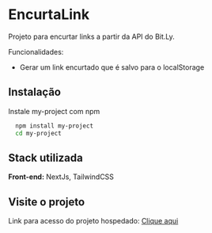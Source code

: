 # EncurtaLink

Projeto para encurtar links a partir da API do Bit.Ly.

Funcionalidades:

* Gerar um link encurtado que é salvo para o localStorage

## Instalação

Instale my-project com npm

```bash
  npm install my-project
  cd my-project
```
    
## Stack utilizada

**Front-end:** NextJs, TailwindCSS

## Visite o projeto

Link para acesso do projeto hospedado: [Clique aqui](https://encurtador-de-links-eight.vercel.app/)
